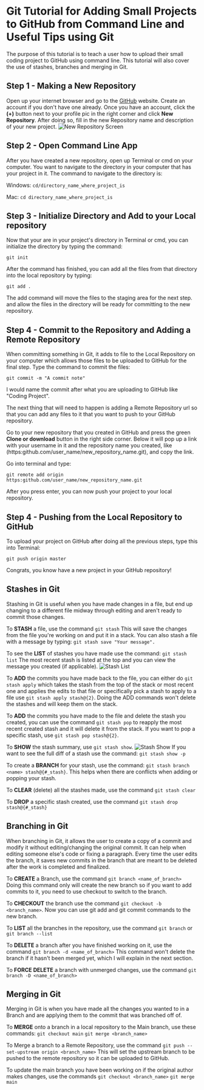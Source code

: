 Git Tutorial for Adding Small Projects to GitHub from Command Line and Useful Tips using Git
=========
The purpose of this tutorial is to teach a user how to upload their small coding project to GitHub using command line. This tutorial will also cover the use of stashes, branches and merging in Git.

Step 1 - Making a New Repository
-------
Open up your internet browser and go to the [GitHub](https://github.com/) website. Create an account if you don't have one already. Once you have an account, click the **(+)** button next to your profile pic in the right corner and click **New Repository**.  After doing so, fill in the new Repository name and description of your new project. ![New Repository Screen](https://git-scm.com/book/en/v2/images/newrepoform.png)

Step 2 - Open Command Line App
-----------
After you have created a new repository, open up Terminal or cmd on your computer. You want to navigate to the directory in your computer that has your project in it. The command to navigate to the directory is:


Windows: 
`cd/directory_name_where_project_is`

Mac:
`cd directory_name_where_project_is`

Step 3 - Initialize Directory and Add to your Local repository
------
Now that your are in your project's directory in Terminal or cmd, you can initialize the directory by typing the command: 

`git init`

After the command has finished, you can add all the files from that directory into the local repository by typing: 

`git add .`

The add command will move the files to the staging area for the next step. and allow the files in the directory will be ready for committing to the new repository.

Step 4 - Commit to  the Repository and Adding a Remote Repository
------
When committing something in Git, it adds to file to the Local Repository on your computer which allows those files to be uploaded to GitHub for the final step. Type the command to commit the files: 

`git commit -m "A commit note"`

I would name the commit after what you are uploading to GitHub like "Coding Project".

The next thing that will need to happen is adding a Remote Repository url so that you can add any files to it that you want to push to your GitHub repository. 

Go to your new repository that you created in GitHub and press the green **Clone or download** button in the right side corner. Below it will pop up a link with your username in it and the repository name you created, like (https:github.com/user_name/new_repository_name.git), and copy the link.

Go into terminal and type:
```
git remote add origin https:github.com/user_name/new_repository_name.git
```
After you press enter, you can now push your project to your local repository.

Step 4 - Pushing from the Local Repository to GitHub
---------
To upload your project on GitHub after doing all the previous steps, type this into Terminal:

`git push origin master`

Congrats, you know have a new project in your GitHub repository!

Stashes in Git
-----
Stashing in Git is useful when you have made changes in a file, but end up changing to a different file midway through editing and aren't ready to commit those changes. 

To **STASH** a file, use the command  `git stash`
This will save the changes from the file you're working on and put it in a stack. You can also stash a file with a message by typing: 
`git stash save "Your message".`

To see the **LIST** of stashes you have made use the command: `git stash list`
The most recent stash is listed at the top and you can view the message you created (if applicable).
![Stash List](https://cdn-media-1.freecodecamp.org/images/757jZHhanVirv5F5ZBeTXi2XNVPyAhOmDgwV)

To **ADD** the commits you have made back to the file, you can either do `git stash apply` which takes the stash from the top of the stack or most recent one and applies the edits to that file or specifically pick a stash to apply to a file use
`git stash apply stash@{2}`. Doing the ADD commands won't delete the stashes and will keep them on the stack.

To **ADD** the commits you have made to the file and delete the stash you created, you can use the command `git stash pop` to reapply the most recent created stash and it will delete it from the stack. If you want to pop a specific stash, use `git stash pop stash@{2}`.

To **SHOW** the stash summary, use `git stash show`. 
![Stash Show](https://cdn-media-1.freecodecamp.org/images/W6tFM8O0xrUfFznYg9O-mvAND4zNDX2R-RFc)
If you want to see the full diff of a stash use the command:
`git stash show -p`

To create a **BRANCH** for your stash, use the command:
`git stash branch <name> stash@{#_stash}`. 
This helps when there are conflicts when adding or popping your stash. 

To **CLEAR** (delete) all the stashes made, use the command `git stash clear`

To **DROP** a specific stash created, use the command `git stash drop stash@{#_stash}`


Branching in Git
-----
When branching in Git, it allows the user to create a copy of a commit and modify it without editing/changing the original commit. It can help when editing someone else's code or fixing a paragraph. Every time the user edits the branch, it saves new commits in the branch that are meant to be deleted after the work is completed and finalized. 

To **CREATE** a Branch, use the command 
`git branch <name_of_branch>`
Doing this command only will create the new branch so if you want to add commits to it, you need to use checkout to switch to the branch.

To **CHECKOUT** the branch use the command `git checkout -b <branch_name>`. Now you can use git add and git commit commands to the new branch.

To **LIST** all the branches in the repository, use the command `git branch` or `git branch --list`

To **DELETE** a branch after you have finished working on it, use the command 
`git branch -d <name_of_branch>`
This command won't delete the branch if it hasn't been merged yet, which I will explain in the next section.

To **FORCE DELETE** a branch with unmerged changes, use the command 
`git branch -D <name_of_branch>`


Merging in Git
----
Merging in Git is when you have made all the changes you wanted to in a Branch and are applying them to the commit that was branched off of. 

To **MERGE** onto a branch in a local repository to the Main branch, use these commands:
`git checkout main`
`git merge <branch_name>`

To Merge a branch to a Remote Repository, use the command 
`git push --set-upstream origin <branch_name>`
This will set the upstream branch to be pushed to the remote repository so it can be uploaded to GitHub.

To update the main branch you have been working on if the original author makes changes, use the commands
`git checkout <branch_name>`
`git merge main`




